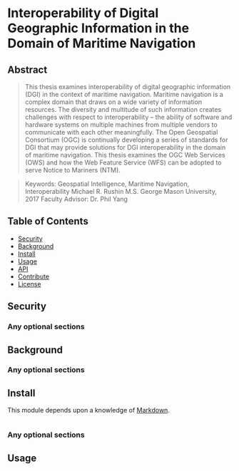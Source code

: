 # Interoperability of Digital Geographic Information in the Domain of Maritime Navigation

## Abstract

> This thesis examines interoperability of digital geographic information (DGI) in the context of maritime navigation. Maritime navigation is a complex domain that draws on a wide variety of information resources. The diversity and multitude of such information creates challenges with respect to interoperability – the ability of software and hardware systems on multiple machines from multiple vendors to communicate with each other meaningfully. The Open Geospatial Consortium (OGC) is continually developing a series of standards for DGI that may provide solutions for DGI interoperability in the domain of maritime navigation. This thesis examines the OGC Web Services (OWS) and how the Web Feature Service (WFS) can be adopted to serve Notice to Mariners (NTM). 

> Keywords: Geospatial Intelligence, Maritime Navigation, Interoperability 
> Michael R. Rushin 
> M.S. George Mason University, 2017 
> Faculty Advisor: Dr. Phil Yang

## Table of Contents

- [Security](#security)
- [Background](#background)
- [Install](#install)
- [Usage](#usage)
- [API](#api)
- [Contribute](#contribute)
- [License](#license)

## Security

### Any optional sections

## Background

### Any optional sections

## Install

This module depends upon a knowledge of [Markdown]().

```
```

### Any optional sections

## Usage

